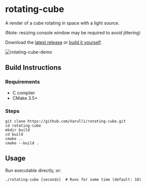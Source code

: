 # rotating-cube

A render of a cube rotating in space with a light source.

(Note: resizing console window may be required to avoid jittering)

Download the [latest release](https://github.com/Varulli/rotating-cube/releases/latest) or [build it yourself](https://github.com/Varulli/rotating-cube#build-instructions).

![rotating-cube-demo](https://github.com/user-attachments/assets/0fa36bd2-5856-481d-a5e7-215bd7238720)

## Build Instructions

### Requirements
- C compiler
- CMake 3.5+

### Steps
```
git clone https://github.com/Varulli/rotating-cube.git
cd rotating-cube
mkdir build
cd build
cmake ..
cmake --build .
```

## Usage
Run executable directly, or:
```
./rotating-cube [seconds]  # Runs for some time (default: 10)
```
